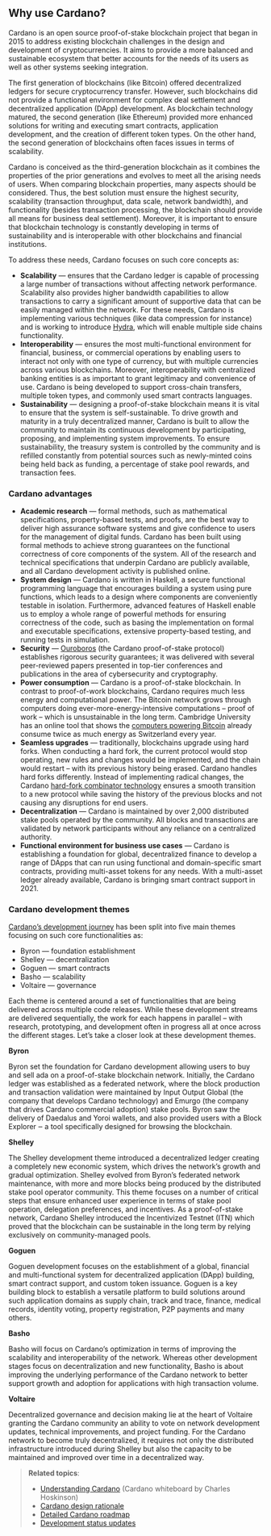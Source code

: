 ## Why use Cardano?

Cardano is an open source proof-of-stake blockchain project that began in 2015 to address existing blockchain challenges in the design and development of cryptocurrencies. It aims to provide a more balanced and sustainable ecosystem that better accounts for the needs of its users as well as other systems seeking integration.

The first generation of blockchains (like Bitcoin) offered decentralized ledgers for secure cryptocurrency transfer. However, such blockchains did not provide a functional environment for complex deal settlement and decentralized application (DApp) development. As blockchain technology matured, the second generation (like Ethereum) provided more enhanced solutions for writing and executing smart contracts, application development, and the creation of different token types. On the other hand, the second generation of blockchains often faces issues in terms of scalability. 

Cardano is conceived as the third-generation blockchain as it combines the properties of the prior generations and evolves to meet all the arising needs of users. When comparing blockchain properties, many aspects should be considered. Thus, the best solution must ensure the highest security, scalability (transaction throughput, data scale, network bandwidth), and functionality (besides transaction processing, the blockchain should provide all means for business deal settlement). Moreover, it is important to ensure that blockchain technology is constantly developing in terms of sustainability and is interoperable with other blockchains and financial institutions. 

To address these needs, Cardano focuses on such core concepts as:

-   **Scalability** — ensures that the Cardano ledger is capable of processing a large number of transactions without affecting network performance. Scalability also provides higher bandwidth capabilities to allow transactions to carry a significant amount of supportive data that can be easily managed within the network. For these needs, Cardano is implementing various techniques (like data compression for instance) and is working to introduce [Hydra](https://iohk.io/en/research/library/papers/hydrafast-isomorphic-state-channels/), which will enable multiple side chains functionality.
-   **Interoperability** — ensures the most multi-functional environment for financial, business, or commercial operations by enabling users to interact not only with one type of currency, but with multiple currencies across various blockchains. Moreover, interoperability with centralized banking entities is as important to grant legitimacy and convenience of use. Cardano is being developed to support cross-chain transfers, multiple token types, and commonly used smart contracts languages.
-   **Sustainability** — designing a proof-of-stake blockchain means it is vital to ensure that the system is self-sustainable. To drive growth and maturity in a truly decentralized manner, Cardano is built to allow the community to maintain its continuous development by participating, proposing, and implementing system improvements. To ensure sustainability, the treasury system is controlled by the community and is refilled constantly from potential sources such as newly-minted coins being held back as funding, a percentage of stake pool rewards, and transaction fees.

### Cardano advantages

-   **Academic research** — formal methods, such as mathematical specifications, property-based tests, and proofs, are the best way to deliver high assurance software systems and give confidence to users for the management of digital funds. Cardano has been built using formal methods to achieve strong guarantees on the functional correctness of core components of the system. All of the research and technical specifications that underpin Cardano are publicly available, and all Cardano development activity is published online. 
-   **System design** — Cardano is written in Haskell, a secure functional programming language that encourages building a system using pure functions, which leads to a design where components are conveniently testable in isolation. Furthermore, advanced features of Haskell enable us to employ a whole range of powerful methods for ensuring correctness of the code, such as basing the implementation on formal and executable specifications, extensive property-based testing, and running tests in simulation.
-   **Security** — [Ouroboros](https://iohk.io/en/blog/posts/2020/06/23/the-ouroboros-path-to-decentralization/) (the Cardano proof-of-stake protocol) establishes rigorous security guarantees; it was delivered with several peer-reviewed papers presented in top-tier conferences and publications in the area of cybersecurity and cryptography.
-   **Power consumption** — Cardano is a proof-of-stake blockchain. In contrast to proof-of-work blockchains, Cardano requires much less energy and computational power. The Bitcoin network grows through computers doing ever-more-energy-intensive computations – proof of work – which is unsustainable in the long term. Cambridge University has an online tool that shows the [computers powering Bitcoin](https://cbeci.org/) already consume twice as much energy as Switzerland every year.
-   **Seamless upgrades** —  traditionally, blockchains upgrade using hard forks. When conducting a hard fork, the current protocol would stop operating, new rules and changes would be implemented, and the chain would restart – with its previous history being erased. Cardano handles hard forks differently. Instead of implementing radical changes, the Cardano [hard-fork combinator technology](https://iohk.io/en/blog/posts/2020/05/07/combinator-makes-easy-work-of-shelley-hard-fork/) ensures a smooth transition to a new protocol while saving the history of the previous blocks and not causing any disruptions for end users.
 -   **Decentralization** — Cardano is maintained by over 2,000 distributed stake pools operated by the community. All blocks and transactions are validated by network participants without any reliance on a centralized authority.
-   **Functional environment for business use cases** — Cardano is establishing a foundation for global, decentralized finance to develop a range of DApps that can run using functional and domain-specific smart contracts, providing multi-asset tokens for any needs. With a multi-asset ledger already available, Cardano is bringing smart contract support in 2021.

### Cardano development themes 

[Cardano’s development journey](https://roadmap.cardano.org/en/) has been split into five main themes focusing on such core functionalities as:

-   Byron — foundation establishment
-   Shelley — decentralization
-   Goguen — smart contracts
-   Basho — scalability
-   Voltaire — governance
    
Each theme is centered around a set of functionalities that are being delivered across multiple code releases. While these development streams are delivered sequentially, the work for each happens in parallel – with research, prototyping, and development often in progress all at once across the different stages. Let’s take a closer look at these development themes.

**Byron**

Byron set the foundation for Cardano development allowing users to buy and sell ada on a proof-of-stake blockchain network. Initially, the Cardano ledger was established as a federated network, where the block production and transaction validation were maintained by Input Output Global (the company that develops Cardano technology) and Emurgo (the company that drives Cardano commercial adoption) stake pools. Byron saw the delivery of Daedalus and Yoroi wallets, and also provided users with a Block Explorer ‒ a tool specifically designed for browsing the blockchain.

**Shelley**

The Shelley development theme introduced a decentralized ledger creating a completely new economic system, which drives the network’s growth and gradual optimization. Shelley evolved from Byron’s federated network maintenance, with more and more blocks being produced by the distributed stake pool operator community. This theme focuses on a number of critical steps that ensure enhanced user experience in terms of stake pool operation, delegation preferences, and incentives. As a proof-of-stake network, Cardano Shelley introduced the Incentivized Testnet (ITN) which proved that the blockchain can be sustainable in the long term by relying exclusively on community-managed pools.

**Goguen**

Goguen development focuses on the establishment of a global, financial and multi-functional system for decentralized application (DApp) building, smart contract support, and custom token issuance. Goguen is a key building block to establish a versatile platform to build solutions around such application domains as supply chain, track and trace, finance, medical records, identity voting, property registration, P2P payments and many others.

**Basho**

Basho will focus on Cardano’s optimization in terms of improving the scalability and interoperability of the network. Whereas other development stages focus on decentralization and new functionality, Basho is about improving the underlying performance of the Cardano network to better support growth and adoption for applications with high transaction volume.

**Voltaire**

Decentralized governance and decision making lie at the heart of Voltaire granting the Cardano community an ability to vote on network development updates, technical improvements, and project funding. For the Cardano network to become truly decentralized, it requires not only the distributed infrastructure introduced during Shelley but also the capacity to be maintained and improved over time in a decentralized way.

> **Related topics**:
> -   [Understanding Cardano](https://www.youtube.com/watch?v=Ja9D0kpksxw) (Cardano whiteboard by Charles Hoskinson)
> -   [Cardano design rationale](https://docs.cardano.org/en/latest/explore-cardano/design-rationale.html)
> -   [Detailed Cardano roadmap](https://roadmap.cardano.org/en/)
> -   [Development status updates](https://roadmap.cardano.org/en/status-updates/)
